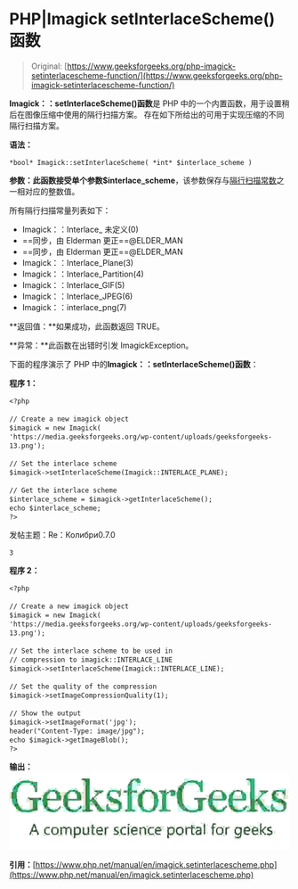 # PHP|Imagick setInterlaceScheme()函数

> Original: [https://www.geeksforgeeks.org/php-imagick-setinterlacescheme-function/](https://www.geeksforgeeks.org/php-imagick-setinterlacescheme-function/)

**Imagick：：setInterlaceScheme()函数**是 PHP 中的一个内置函数，用于设置稍后在图像压缩中使用的隔行扫描方案。 存在如下所给出的可用于实现压缩的不同隔行扫描方案。

**语法：**

```
*bool* Imagick::setInterlaceScheme( *int* $interlace_scheme )
```

**参数：**此函数接受单个参数**$interlace_scheme**，该参数保存与[隔行扫描常数](https://www.php.net/manual/en/imagick.constants.php/#imagick.constants.interlace-undefined)之一相对应的整数值。

所有隔行扫描常量列表如下：

*   Imagick：：Interlace_ 未定义(0)
*   ==同步，由 Elderman 更正==@ELDER_MAN
*   ==同步，由 Elderman 更正==@ELDER_MAN
*   Imagick：：Interlace_Plane(3)
*   Imagick：：Interlace_Partition(4)
*   Imagick：：Interlace_GIF(5)
*   Imagick：：Interlace_JPEG(6)
*   Imagick：：interlace_png(7)

**返回值：**如果成功，此函数返回 TRUE。

**异常：**此函数在出错时引发 ImagickException。

下面的程序演示了 PHP 中的**Imagick：：setInterlaceScheme()函数**：

**程序 1：**

```
<?php

// Create a new imagick object
$imagick = new Imagick(
'https://media.geeksforgeeks.org/wp-content/uploads/geeksforgeeks-13.png');

// Set the interlace scheme
$imagick->setInterlaceScheme(Imagick::INTERLACE_PLANE);

// Get the interlace scheme
$interlace_scheme = $imagick->getInterlaceScheme();
echo $interlace_scheme;
?>
```

发帖主题：Re：Колибри0.7.0

```
3
```

**程序 2：**

```
<?php

// Create a new imagick object
$imagick = new Imagick(
'https://media.geeksforgeeks.org/wp-content/uploads/geeksforgeeks-13.png');

// Set the interlace scheme to be used in
// compression to imagick::INTERLACE_LINE
$imagick->setInterlaceScheme(Imagick::INTERLACE_LINE);

// Set the quality of the compression
$imagick->setImageCompressionQuality(1);

// Show the output
$imagick->setImageFormat('jpg');
header("Content-Type: image/jpg");
echo $imagick->getImageBlob();
?>
```

**输出：**
![](img/8b541c485cb8f4506a33db6f3ec287d1.png)

**引用：**[https://www.php.net/manual/en/imagick.setinterlacescheme.php](https://www.php.net/manual/en/imagick.setinterlacescheme.php)